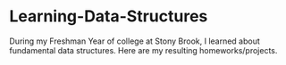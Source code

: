 # Learning-Data-Structures
During my Freshman Year of college at Stony Brook, I learned about fundamental data structures. Here are my resulting homeworks/projects.
